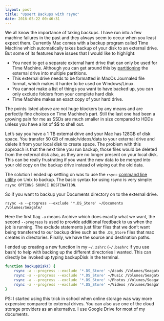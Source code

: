 ```yaml
---
layout: post
title: "Upsert Backups with rsync"
date: 2016-05-22 00:46:31
---
```


We all know the importance of taking backups. I have run into a few machine failures in the past and they always seem to occur when you least expect them. Currently Mac comes with a backup program called Time Machine which automatically takes backup of your disk to an external drive. But some of its features have issues that I would like to highlight:

- You need to get a separate external hard drive that can only be used for Time Machine. Although you can get around this by [partitioning](http://osxdaily.com/2013/05/01/use-single-hard-drive-time-machine-and-file-storage/) the external drive into multiple partitions.
- This external drive needs to be formatted in MacOs Journaled file format, which makes it harder to be used on Windows/Linux.
- You cannot make a list of things you want to have backed up, you can only exclude folders from your complete hard disk
- Time Machine makes an exact copy of your hard drive.

The points listed above are not huge blockers by any means and are perfectly fine choices on Time Machine’s part. Still the last one had been a growing pain for me as SSDs are much smaller in size compared to HDDs unless you have a lot of $$ to shell out.

Let’s say you have a 1 TB external drive and your Mac has 128GB of disk space. You transfer 50 GB of music/videos/data to your external drive and delete it from your local disk to create space. The problem with this approach is that the next time you run backup,  those files would be deleted from the external disk also, as they are no longer present on your local disk. This can be really frustrating if you want the new data to be merged into your old copy on the backup drive instead of wiping out the old data.

The solution I ended up settling on was to use the `rsync` [command line utility](http://linux.die.net/man/1/rsync) on Unix to backup. The basic syntax for using rsync is very simple: `rsync OPTIONS SOURCE DESTINATION`.

So if you want to backup your Documents directory on to the external drive.

`rsync -a --progress --exclude '*.DS_Store' ~/Documents /Volumes/Seagate/`

Here the first flag `-a` means Archive which does exactly what we want, the second `--progress` is used to provide  additional feedback to us when the job is running. The exclude statements just filter files that we don’t want being transferred to our backup drive such as the `.DS_Store` files that mac creates in directories. Finally, we have the source and destination paths.

I ended up creating a new function in my `~/.zshrc` (`~/.bashrc` if you use bash) to help with backing up the different directories I wanted. This can directly be invoked up typing backupDisk in the terminal.

```sh
function backupDisk() {
    rsync -a --progress --exclude '*.DS_Store' ~/Acads /Volumes/Seagate/
    rsync -a --progress --exclude '*.DS_Store' ~/Music /Volumes/Seagate/
    rsync -a --progress --exclude '*.DS_Store' ~/Photos /Volumes/Seagate/
    rsync -a --progress --exclude '*.DS_Store' ~/Videos /Volumes/Seagate/
}
```

PS: I started using this trick in school when online storage was way more expensive compared to external drives. You can also use one of the cloud storage providers as an alternative. I use Google Drive for most of my documents.
